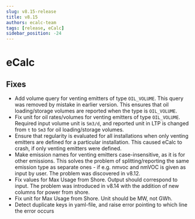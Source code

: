 ```yaml
---
slug: v8.15-release
title: v8.15
authors: ecalc-team
tags: [release, eCalc]
sidebar_position: -24
---
```


# eCalc

## Fixes

- Add volume query for venting emitters of type `OIL_VOLUME`. This query was removed by mistake in earlier version. This ensures that oil loading/storage volumes are reported when the type is `OIL_VOLUME`.
- Fix unit for oil rates/volumes for venting emitters of type `OIL_VOLUME`. Required input volume unit is `Sm3/d`, and reported unit in LTP is changed from `t` to `Sm3` for oil loading/storage volumes.
- Ensure that regularity is evaluated for all installations when only venting emitters are defined for a particular installation. This caused eCalc to crash, if only venting emitters were defined.
- Make emission names for venting emitters case-insensitive, as it is for other emissions. This solves the problem of splitting/reporting the same emission type as separate ones - if e.g. nmvoc and nmVOC is given as input by user. The problem was discovered in v8.12.
- Fix values for Max Usage from Shore. Output should correspond to input. The problem was introduced in v8.14 with the addition of new columns for power from shore.
- Fix unit for Max Usage from Shore. Unit should be MW, not GWh.
- Detect duplicate keys in yaml-file, and raise error pointing to which line the error occurs
